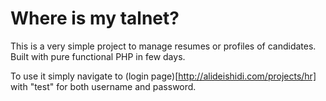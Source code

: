 # Where is my talnet?

This is a very simple project to manage resumes or profiles of candidates. Built with pure functional PHP in few days.

To use it simply navigate to (login page)[http://alideishidi.com/projects/hr] with "test" for both username and password.
